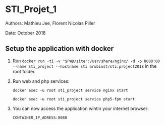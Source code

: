 # STI_Projet_1

Authors: Mathieu Jee, Florent Nicolas Piller

Date: October 2018

## Setup the application with docker

1. Run `docker run -ti -v "$PWD/site":/usr/share/nginx/ -d -p 8080:80 --name sti_project --hostname sti arubinst/sti:project2018` in the root folder.

2. Run web and php services:

   `docker exec -u root sti_project service nginx start`

   `docker exec -u root sti_project service php5-fpm start`

3. You can now access the application wihtin your internet browser: 

   `CONTAINER_IP_ADRESS:8080`

